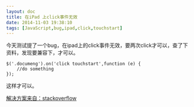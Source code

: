 ```yaml
---
layout: doc
title: 在iPad 上click事件无效
date: 2014-11-03 19:38:10
tags: [JavaScript,bug,ipad,click,touchstart]
---
```

今天测试提了一个bug，在ipad上的click事件无效，要两次click才可以，查了下资料，发现要兼容下，才可以。<!--more-->
```
$('.documeng').on('click touchstart',function (e) {
	//do something
});
```
这样才可以。

[解决方案来自：stackoverflow](http://stackoverflow.com/questions/7892863/jquery-click-not-working-with-ipad)